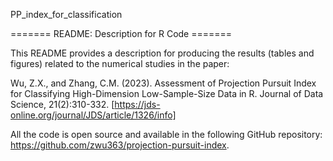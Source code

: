 PP_index_for_classification

======= README: Description for R Code =======

This README provides a description for producing the results (tables and figures) related to the numerical studies in the paper:

Wu, Z.X., and Zhang, C.M. (2023). Assessment of Projection Pursuit Index for Classifying High-Dimension Low-Sample-Size Data in R. Journal of Data Science, 21(2):310-332. [https://jds-online.org/journal/JDS/article/1326/info]

All the code is open source and available in the following GitHub repository: https://github.com/zwu363/projection-pursuit-index.
